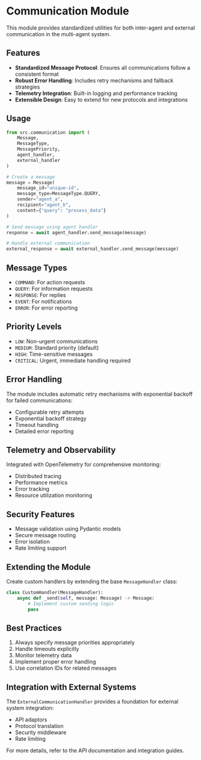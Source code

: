# Communication Module

This module provides standardized utilities for both inter-agent and external communication in the multi-agent system.

## Features

- **Standardized Message Protocol**: Ensures all communications follow a consistent format
- **Robust Error Handling**: Includes retry mechanisms and fallback strategies
- **Telemetry Integration**: Built-in logging and performance tracking
- **Extensible Design**: Easy to extend for new protocols and integrations

## Usage

```python
from src.communication import (
    Message,
    MessageType,
    MessagePriority,
    agent_handler,
    external_handler
)

# Create a message
message = Message(
    message_id="unique-id",
    message_type=MessageType.QUERY,
    sender="agent_a",
    recipient="agent_b",
    content={"query": "process_data"}
)

# Send message using agent handler
response = await agent_handler.send_message(message)

# Handle external communication
external_response = await external_handler.send_message(message)
```

## Message Types

- `COMMAND`: For action requests
- `QUERY`: For information requests
- `RESPONSE`: For replies
- `EVENT`: For notifications
- `ERROR`: For error reporting

## Priority Levels

- `LOW`: Non-urgent communications
- `MEDIUM`: Standard priority (default)
- `HIGH`: Time-sensitive messages
- `CRITICAL`: Urgent, immediate handling required

## Error Handling

The module includes automatic retry mechanisms with exponential backoff for failed communications:

- Configurable retry attempts
- Exponential backoff strategy
- Timeout handling
- Detailed error reporting

## Telemetry and Observability

Integrated with OpenTelemetry for comprehensive monitoring:

- Distributed tracing
- Performance metrics
- Error tracking
- Resource utilization monitoring

## Security Features

- Message validation using Pydantic models
- Secure message routing
- Error isolation
- Rate limiting support

## Extending the Module

Create custom handlers by extending the base `MessageHandler` class:

```python
class CustomHandler(MessageHandler):
    async def _send(self, message: Message) -> Message:
        # Implement custom sending logic
        pass
```

## Best Practices

1. Always specify message priorities appropriately
2. Handle timeouts explicitly
3. Monitor telemetry data
4. Implement proper error handling
5. Use correlation IDs for related messages

## Integration with External Systems

The `ExternalCommunicationHandler` provides a foundation for external system integration:

- API adaptors
- Protocol translation
- Security middleware
- Rate limiting

For more details, refer to the API documentation and integration guides.